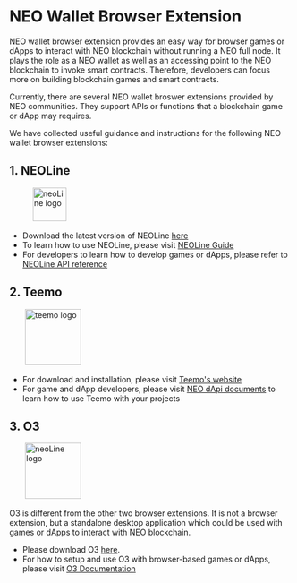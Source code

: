 # NEO Wallet Browser Extension
NEO wallet browser extension provides an easy way for browser games or dApps to interact with NEO blockchain without running a NEO full node. It plays the role as a NEO wallet as well as an accessing point to the NEO blockchain to invoke smart contracts. Therefore, developers can focus more on building blockchain games and smart contracts.

Currently, there are several NEO wallet broswer extensions provided by NEO communities. They support APIs or functions that a blockchain game or dApp may requires. 

We have collected useful guidance and instructions for the following NEO wallet browser extensions:

## 1. NEOLine
&emsp;&emsp;&emsp;<img src="../images/neoLine-logo.png" alt="neoLine logo" height="60">
* Download the latest version of NEOLine [here](https://github.com/NeoNextClub/neoline/releases)
* To learn how to use NEOLine, please visit [NEOLine Guide](https://github.com/NeoNextClub/neoline/blob/master/install/en_US.md)
* For developers to learn how to develop games or dApps, please refer to [NEOLine API reference](https://github.com/NeoNextClub/neoline/blob/master/api_reference.md)

## 2. Teemo
&emsp;&emsp;<img src="../images/teemo-logo.png" alt="teemo logo" height="100">
* For download and installation, please visit [Teemo's website](https://teemo.nel.group/index.html)
* For game and dApp developers, please visit [NEO dApi documents](https://dapi.nel.group/en/#neo-dapi-introduction) to learn how to use Teemo with your projects

## 3. O3
&emsp;&emsp;<img src="../images/o3-logo.png" alt="neoLine logo" height="100">

O3 is different from the other two browser extensions. It is not a browser extension, but a standalone desktop application which could be used with games or dApps to interact with NEO blockchain.
* Please download O3 [here](https://o3.network/).
* For how to setup and use O3 with browser-based games or dApps, please visit [O3 Documentation](https://docs.o3.network/neoDapi/)
